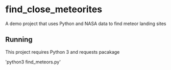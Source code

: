 # find_close_meteorites
A demo project that uses Python and NASA data to find meteor landing sites

## Running
This project requires Python 3 and requests pacakage

'python3 find_meteors.py'
